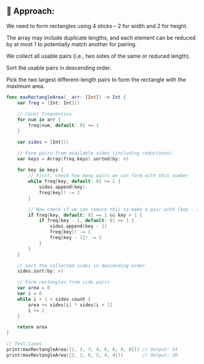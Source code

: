 ## 🧠 Approach:
We need to form rectangles using 4 sticks – 2 for width and 2 for height.

The array may include duplicate lengths, and each element can be reduced by at most 1 to potentially match another for pairing.

We collect all usable pairs (i.e., two sides of the same or reduced length).

Sort the usable pairs in descending order.

Pick the two largest different-length pairs to form the rectangle with the maximum area.

```swift
func maxRectangleArea(_ arr: [Int]) -> Int {
    var freq = [Int: Int]()
    
    // Count frequencies
    for num in arr {
        freq[num, default: 0] += 1
    }

    var sides = [Int]()

    // Form pairs from available sides (including reductions)
    var keys = Array(freq.keys).sorted(by: >)
    
    for key in keys {
        // First, check how many pairs we can form with this number
        while freq[key, default: 0] >= 2 {
            sides.append(key)
            freq[key]! -= 2
        }

        // Now check if we can reduce this to make a pair with (key - 1)
        if freq[key, default: 0] == 1 && key > 1 {
            if freq[key - 1, default: 0] >= 1 {
                sides.append(key - 1)
                freq[key]! -= 1
                freq[key - 1]! -= 1
            }
        }
    }

    // Sort the collected sides in descending order
    sides.sort(by: >)

    // Form rectangles from side pairs
    var area = 0
    var i = 0
    while i + 1 < sides.count {
        area += sides[i] * sides[i + 1]
        i += 2
    }

    return area
}

// Test Cases
print(maxRectangleArea([2, 3, 3, 4, 6, 6, 8, 8])) // Output: 54
print(maxRectangleArea([2, 1, 6, 5, 4, 4]))       // Output: 20
```
